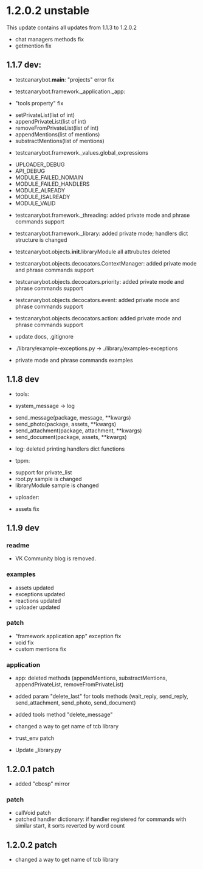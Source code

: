 # 1.2.0.2 unstable

This update contains all updates from 1.1.3 to 1.2.0.2
* chat managers methods fix
* getmention fix

## 1.1.7 dev: 
* testcanarybot.__main__: "projects" error fix

* testcanarybot.framework._application._app:
- "tools property" fix
+ setPrivateList(list of int)
+ appendPrivateList(list of int)
+ removeFromPrivateList(list of int)
+ appendMentions(list of mentions)
+ substractMentions(list of mentions)

* testcanarybot.framework._values.global_expressions
+ UPLOADER_DEBUG
+ API_DEBUG
+ MODULE_FAILED_NOMAIN
+ MODULE_FAILED_HANDLERS
+ MODULE_ALREADY
+ MODULE_ISALREADY
+ MODULE_VALID

* testcanarybot.framework._threading: added private mode and phrase commands support
* testcanarybot.framework._library: added private mode; handlers dict structure is changed

* testcanarybot.objects.__init__.libraryModule all attrubutes deleted

* testcanarybot.objects.decocators.ContextManager: added private mode and phrase commands support
* testcanarybot.objects.decocators.priority: added private mode and phrase commands support
* testcanarybot.objects.decocators.event: added private mode and phrase commands support
* testcanarybot.objects.decocators.action: added private mode and phrase commands support

* update docs, .gitignore

* ./library/example-exceptions.py -> ./library/examples-exceptions
* private mode and phrase commands examples

## 1.1.8 dev
* tools:
- system_message -> log
+ send_message(package, message, **kwargs)
+ send_photo(package, assets, **kwargs)
+ send_attachment(package, attachment, **kwargs)
+ send_document(package, assets, **kwargs)

* log: deleted printing handlers dict functions

* tppm:
- support for private_list
- root.py sample is changed
- libraryModule sample is changed

* uploader:
- assets fix

## 1.1.9 dev
### readme
* VK Community blog is removed.
### examples
* assets updated
* exceptions updated
* reactions updated
* uploader updated
### patch
* "framework application app" exception fix
* void fix
* custom mentions fix
### application
* app: deleted methods (appendMentions, substractMentions, appendPrivateList, removeFromPrivateList)
* added param "delete_last" for tools methods (wait_reply, send_reply, send_attachment, send_photo, send_document)
* added tools method "delete_message"

* changed a way to get name of tcb library

* trust_env patch
* Update _library.py

## 1.2.0.1 patch
* added "cbosp" mirror

### patch
* callVoid patch
* patched handler dictionary: if handler registered for commands with similar start, it sorts reverted by word count

## 1.2.0.2 patch
* changed a way to get name of tcb library